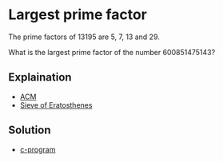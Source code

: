 # Largest prime factor

The prime factors of 13195 are 5, 7, 13 and 29.

What is the largest prime factor of the number 600851475143?

## Explaination

- [ACM](https://blog.csdn.net/csg999/article/details/103916506)
- [Sieve of Eratosthenes](https://en.wikipedia.org/wiki/Sieve_of_Eratosthenes)

## Solution

- [c-program](../src/euler0003.c)

